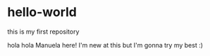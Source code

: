 # hello-world
this is my first repository

hola hola
Manuela here! I'm new at this but I'm gonna try my best :)
